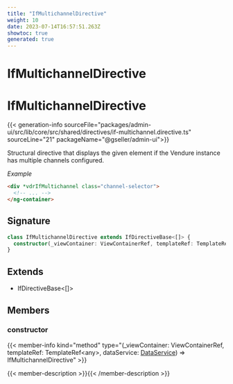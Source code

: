 ```yaml
---
title: "IfMultichannelDirective"
weight: 10
date: 2023-07-14T16:57:51.263Z
showtoc: true
generated: true
---
```

<!-- This file was generated from the Vendure source. Do not modify. Instead, re-run the "docs:build" script -->

# IfMultichannelDirective
<div class="symbol">


# IfMultichannelDirective

{{< generation-info sourceFile="packages/admin-ui/src/lib/core/src/shared/directives/if-multichannel.directive.ts" sourceLine="21" packageName="@gseller/admin-ui">}}

Structural directive that displays the given element if the Vendure instance has multiple channels
configured.

*Example*

```html
<div *vdrIfMultichannel class="channel-selector">
  <!-- ... -->
</ng-container>
```

## Signature

```TypeScript
class IfMultichannelDirective extends IfDirectiveBase<[]> {
  constructor(_viewContainer: ViewContainerRef, templateRef: TemplateRef<any>, dataService: DataService)
}
```
## Extends

 * IfDirectiveBase&#60;[]&#62;


## Members

### constructor

{{< member-info kind="method" type="(_viewContainer: ViewContainerRef, templateRef: TemplateRef&#60;any&#62;, dataService: <a href='/admin-ui-api/providers/data-service#dataservice'>DataService</a>) => IfMultichannelDirective"  >}}

{{< member-description >}}{{< /member-description >}}


</div>
